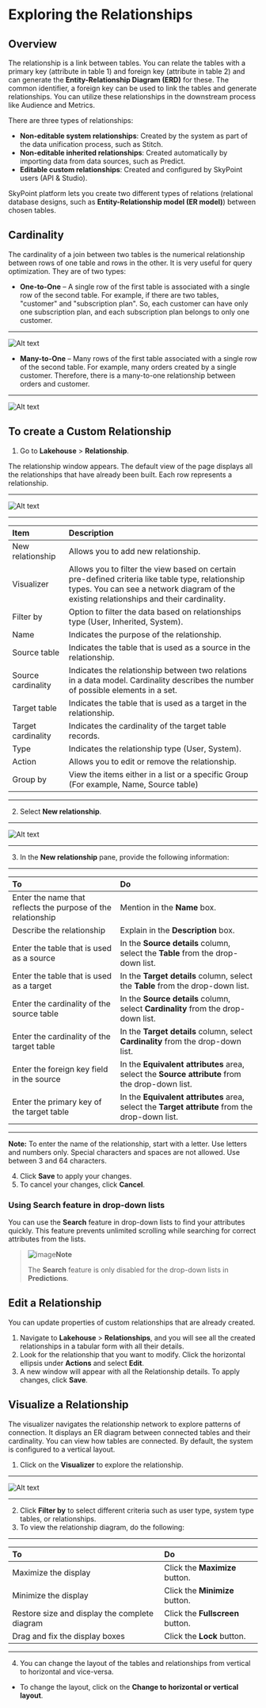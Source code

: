 # Exploring the Relationships

## Overview

The relationship is a link between tables.  You can relate the tables with a primary key (attribute in table 1) and foreign key (attribute in table 2) and can generate the **Entity-Relationship Diagram (ERD)** for these. The common identifier, a foreign key can be used to link the tables and generate relationships. You can utilize these relationships in the downstream process like Audience and Metrics.

There are three types of relationships:

- **Non-editable system relationships**: Created by the system as part of the data unification process, such as Stitch.
- **Non-editable inherited relationships**: Created automatically by importing data from data sources, such as Predict.
- **Editable custom relationships**: Created and configured by SkyPoint users (API & Studio).

SkyPoint platform lets you create two different types of relations (relational database designs, such as **Entity-Relationship model (ER model)**) between chosen tables.

## Cardinality
The cardinality of a join between two tables is the numerical relationship between rows of one table and rows in the other. It is very useful for query optimization. They are of two types:

- **One-to-One** – A single row of the first table is associated with a single row of the second table. For example, if there are two tables, "customer" and "subscription plan". So, each customer can have only one subscription plan, and each subscription plan belongs to only one customer.

---

![Alt text](/doc_snippets/Cardinality_OneToOne.png)

- **Many-to-One** – Many rows of the first table associated with a single row of the second table. For example, many orders created by a single customer. Therefore, there is a many-to-one relationship between orders and customer.

---

![Alt text](/doc_snippets/Cardinality_ManyToOne.png)

## To create a Custom Relationship

1. Go to **Lakehouse** > **Relationship**.

The relationship window appears. The default view of the page displays all the relationships that have already been built. Each row represents a relationship.

---

![Alt text](/doc_snippets/Relationships_window.png)

---

|Item|Description|
| :- | :- |
|New relationship|Allows you to add new relationship.|
|Visualizer|Allows you to filter the view based on certain pre-defined criteria like table type, relationship types. You can see a network diagram of the existing relationships and their cardinality.|
|Filter by|Option to filter the data based on relationships type (User, Inherited, System).|
|Name|Indicates the purpose of the relationship.|
|Source table|Indicates the table that is used as a source in the relationship. |
|Source cardinality|Indicates the relationship between two relations in a data model. Cardinality describes the number of possible elements in a set.|
|Target table|Indicates the table that is used as a target in the relationship.|
|Target cardinality|Indicates the cardinality of the target table records.|
|Type|Indicates the relationship type (User, System).|
|Action|Allows you to edit or remove the relationship.|
|Group by|View the items either in a list or a specific Group (For example, Name, Source table)|

---

2. Select **New relationship**.

---

![Alt text](/doc_snippets/NewRelationship.png)

---

3. In the **New relationship** pane, provide the following information:

---

|To|Do|
| :- | :- |
|Enter the name that reflects the purpose of the relationship|Mention in the **Name** box.|
|Describe the relationship|Explain in the **Description** box.|
|Enter the table that is used as a source |In the **Source details** column, select the **Table** from the drop-down list.|
|Enter the table that is used as a target|In the **Target details** column, select the **Table** from the drop-down list. |
|Enter the cardinality of the source table|In the **Source details** column, select **Cardinality** from the drop-down list.|
|Enter the cardinality of the target table|In the **Target details** column, select **Cardinality** from the drop-down list.|
|Enter the foreign key field in the source |In the **Equivalent attributes** area, select the **Source attribute** from the drop-down list.|
|Enter the primary key of the target table|In the **Equivalent attributes** area, select the **Target attribute** from the drop-down list.|

---

**Note:** To enter the name of the relationship, start with a letter. Use letters and numbers only. Special characters and spaces are not allowed. Use between 3 and 64 characters.

4. Click **Save** to apply your changes. 
5. To cancel your changes, click **Cancel**.

### Using Search feature in drop-down lists

You can use the **Search** feature in drop-down lists to find your attributes quickly. This feature prevents unlimited scrolling while searching for correct attributes from the lists.

> ![image](/doc_snippets/Note_icon.png)**Note**
>
> The **Search** feature is only disabled for the drop-down lists in **Predictions**.

## Edit a Relationship

You can update properties of custom relationships that are already created.

1. Navigate to **Lakehouse** > **Relationships**, and you will see all the created relationships in a tabular form with all their details.
2. Look for the relationship that you want to modify. Click the horizontal ellipsis under **Actions** and select **Edit**.
3. A new window will appear with all the Relationship details. To apply changes, click **Save**.

## Visualize a Relationship

The visualizer navigates the relationship network to explore patterns of connection. It displays an ER diagram between connected tables and their cardinality. You can view how tables are connected. By default, the system is configured to a vertical layout. 

1. Click on the **Visualizer** to explore the relationship.

---

![Alt text](/doc_snippets/Visualizer.png) 

---

2. Click **Filter by** to select different criteria such as user type, system type tables, or relationships.
3. To view the relationship diagram, do the following:

---

|To|Do|
| :- | :- |
|Maximize the display|Click the **Maximize** button.|
|Minimize the display|Click the **Minimize** button.|
|Restore size and display the complete diagram|Click the **Fullscreen** button.|
|Drag and fix the display boxes|Click the **Lock** button.|

---

4. You can change the layout of the tables and relationships from vertical to horizontal and vice-versa. 
  - To change the layout, click on the **Change to horizontal or vertical layout**.
